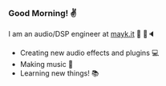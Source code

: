 
### Good Morning! ✌️
I am an audio/DSP engineer at [mayk.it](https://mayk.it) 👄 📱🔈

- Creating new audio effects and plugins 💻
- Making music 🎸
- Learning new things! 📚

<!--- ![mayk](https://github.com/jamierpond/jamierpond/blob/main/mayk.png?raw=true)
